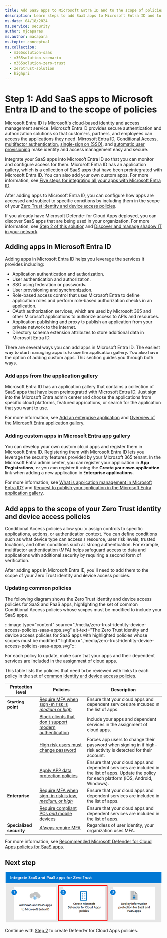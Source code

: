 ```yaml
---
title: Add SaaS apps to Microsoft Entra ID and to the scope of policies 
description: Learn steps to add SaaS apps to Microsoft Entra ID and to the scope of identity and device policies.
ms.date: 04/18/2024
ms.service: security
author: mjcaparas
ms.author: macapara
ms.topic: conceptual
ms.collection:
  -	m365solution-saas
  -	m365solution-scenario
  -	m365solution-zero-trust
  -	zerotrust-solution
  - highpri
---
```


# Step 1: Add SaaS apps to Microsoft Entra ID and to the scope of policies 

<!---
Many organizations rely on SaaS apps to run business workflows. The ease of use, cost effectiveness, and scalability makes it a viable solution for organizations to adopt. Because of the amount information and access to valuable resources these apps have, proper measures must be in place to secure these business-critical apps.
--->

Microsoft Entra ID is Microsoft's cloud-based identity and access management service. Microsoft Entra ID provides secure authentication and authorization solutions so that customers, partners, and employees can access the applications they need. Microsoft Entra ID, [Conditional Access](/azure/active-directory/conditional-access/overview), [multifactor authentication](/azure/active-directory/authentication/concept-mfa-howitworks), [single-sign on (SSO)](/azure/active-directory/hybrid/how-to-connect-sso), and [automatic user provisioning](/azure/active-directory/app-provisioning/user-provisioning) make identity and access management easy and secure.

Integrate your SaaS apps into Microsoft Entra ID so that you can monitor and configure access for them. Microsoft Entra ID has an application gallery, which is a collection of SaaS apps that have been preintegrated with Microsoft Entra ID. You can also add your own custom apps. For more information, see [Five steps for integrating all your apps with Microsoft Entra ID](/entra/fundamentals/five-steps-to-full-application-integration).

After adding apps to Microsoft Entra ID, you can configure how apps are accessed and subject to specific conditions by including them in the scope of your [Zero Trust identity and device access policies](/microsoft-365/security/office-365-security/zero-trust-identity-device-access-policies-overview). 

If you already have Microsoft Defender for Cloud Apps deployed, you can discover SaaS apps that are being used in your organization. For more information, see [Step 2 of this solution](create-policies.md) and [Discover and manage shadow IT in your network](/defender-cloud-apps/tutorial-shadow-it).

<a name='adding-apps-in-azure-ad'></a>

## Adding apps in Microsoft Entra ID

Adding apps in Microsoft Entra ID helps you leverage the services it provides including:

- Application authentication and authorization.
- User authentication and authorization.
- SSO using federation or passwords.
- User provisioning and synchronization.
- Role-based access control that uses Microsoft Entra to define application roles and perform role-based authorization checks in an application.
- OAuth authorization services, which are used by Microsoft 365 and other Microsoft applications to authorize access to APIs and resources.
- Application publishing and proxy to publish an application from your private network to the internet.
- Directory schema extension attributes to store additional data in Microsoft Entra ID.

There are several ways you can add apps in Microsoft Entra ID. The easiest way to start managing apps is to use the application gallery. You also have the option of adding custom apps. This section guides you through both ways. 

### Add apps from the application gallery

Microsoft Entra ID has an application gallery that contains a collection of SaaS apps that have been preintegrated with Microsoft Entra ID. Just sign into the Microsoft Entra admin center and choose the applications from specific cloud platforms, featured applications, or search for the application that you want to use.

For more information, see [Add an enterprise application](/azure/active-directory/manage-apps/add-application-portal#add-an-enterprise-application) and [Overview of the Microsoft Entra application gallery](/azure/active-directory/manage-apps/overview-application-gallery).

<a name='adding-custom-apps-in-azure-ad-app-gallery'></a>

### Adding custom apps in Microsoft Entra app gallery

You can develop your own custom cloud apps and register them in Microsoft Entra ID. Registering them with Microsoft Entra ID lets you leverage the security features provided by your Microsoft 365 tenant. In the Microsoft Entra admin center, you can register your application in **App Registrations**, or you can register it using the **Create your own application** link when adding a new application in **Enterprise applications**.

For more information, see [What is application management in Microsoft Entra ID?](/entra/identity/enterprise-apps/what-is-application-management) and [Request to publish your application in the Microsoft Entra application gallery](/azure/active-directory/manage-apps/v2-howto-app-gallery-listing).

## Add apps to the scope of your Zero Trust identity and device access policies

Conditional Access policies allow you to assign controls to specific applications, actions, or authentication context. You can define conditions such as what device type can access a resource, user risk levels, trusted locations, and other conditions such as strong authentication. For example, multifactor authentication (MFA) helps safeguard access to data and applications with additional security by requiring a second form of verification. 

After adding apps in Microsoft Entra ID, you'll need to add them to the scope of your Zero Trust identity and device access policies. 

### Updating common policies 

The following diagram shows the Zero Trust identity and device access policies for SaaS and PaaS apps, highlighting the set of common Conditional Access policies whose scopes must be modified to include your SaaS apps.

:::image type="content" source="./media/zero-trust-identity-device-access-policies-saas-apps.svg" alt-text="The Zero Trust identity and device access policies for SaaS apps with highlighted policies whose scopes must be modified." lightbox="./media/zero-trust-identity-device-access-policies-saas-apps.svg":::

For each policy to update, make sure that your apps and their dependent services are included in the assignment of cloud apps.

This table lists the policies that need to be reviewed with links to each policy in the set of [common identity and device access policies](/microsoft-365/security/office-365-security/microsoft-365-policies-configurations).

|Protection level|Policies|Description|
|---|---|---|
| **Starting point** | [Require MFA when sign-in risk is *medium* or *high*](/microsoft-365/security/office-365-security/identity-access-policies#require-mfa-based-on-sign-in-risk) | Ensure that your cloud apps and dependent services are included in the list of apps. |
| | [Block clients that don't support modern authentication](/microsoft-365/security/office-365-security/identity-access-policies#block-clients-that-dont-support-multi-factor) | Include your apps and dependent services in the assignment of cloud apps.|
| | [High risk users must change password](/microsoft-365/security/office-365-security/identity-access-policies#high-risk-users-must-change-password) | Forces app users to change their password when signing in if high-risk activity is detected for their account. |
| | [Apply APP data protection policies](/microsoft-365/security/office-365-security/identity-access-policies#apply-app-data-protection-policies) | Ensure that your cloud apps and dependent services are included in the list of apps. Update the policy for each platform (iOS, Android, Windows). |
| **Enterprise** | [Require MFA when sign-in risk is *low*, *medium*, or *high*](/microsoft-365/security/office-365-security/identity-access-policies#require-mfa-based-on-sign-in-risk) | Ensure that your cloud apps and dependent services are included in the list of apps. |
| | [Require compliant PCs *and* mobile devices](/microsoft-365/security/office-365-security/identity-access-policies#require-compliant-pcs-and-mobile-devices) | Ensure that your cloud apps and dependent services are included in the list of apps. |
| **Specialized security** | [*Always* require MFA](/microsoft-365/security/office-365-security/identity-access-policies#require-mfa-based-on-sign-in-risk) | Regardless of user identity, your organization uses MFA.  |

For more information, see [Recommended Microsoft Defender for Cloud Apps policies for SaaS apps](/microsoft-365/security/office-365-security/mcas-saas-access-policies). 

## Next step

[![The steps for integrating and protecting SaaS apps with Step 2 hightlighted.](./media/zero-trust-saas-apps-step-2.png)](create-policies.md)

Continue with [Step 2](create-policies.md) to create Defender for Cloud Apps policies.
